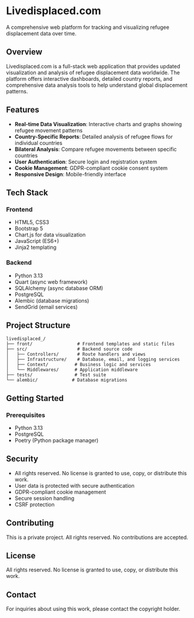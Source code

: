 # Livedisplaced.com

A comprehensive web platform for tracking and visualizing refugee displacement data over time.

## Overview

Livedisplaced.com is a full-stack web application that provides updated visualization and analysis of refugee displacement data worldwide. The platform offers interactive dashboards, detailed country reports, and comprehensive data analysis tools to help understand global displacement patterns.

## Features

- **Real-time Data Visualization**: Interactive charts and graphs showing refugee movement patterns
- **Country-Specific Reports**: Detailed analysis of refugee flows for individual countries
- **Bilateral Analysis**: Compare refugee movements between specific countries
- **User Authentication**: Secure login and registration system
- **Cookie Management**: GDPR-compliant cookie consent system
- **Responsive Design**: Mobile-friendly interface

## Tech Stack

### Frontend
- HTML5, CSS3
- Bootstrap 5
- Chart.js for data visualization
- JavaScript (ES6+)
- Jinja2 templating

### Backend
- Python 3.13
- Quart (async web framework)
- SQLAlchemy (async database ORM)
- PostgreSQL
- Alembic (database migrations)
- SendGrid (email services)

## Project Structure

```
livedisplaced_/
├── front/                 # Frontend templates and static files
├── src/                   # Backend source code
│   ├── Controllers/       # Route handlers and views
│   ├── Infrastructure/    # Database, email, and logging services
│   ├── Context/          # Business logic and services
│   └── Middlewares/      # Application middleware
├── tests/                # Test suite
└── alembic/             # Database migrations
```

## Getting Started

### Prerequisites
- Python 3.13
- PostgreSQL
- Poetry (Python package manager)

## Security

- All rights reserved. No license is granted to use, copy, or distribute this work.
- User data is protected with secure authentication
- GDPR-compliant cookie management
- Secure session handling
- CSRF protection

## Contributing

This is a private project. All rights reserved. No contributions are accepted.

## License

All rights reserved. No license is granted to use, copy, or distribute this work.

## Contact

For inquiries about using this work, please contact the copyright holder.
